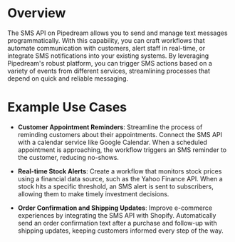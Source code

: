 # Overview

The SMS API on Pipedream allows you to send and manage text messages programmatically. With this capability, you can craft workflows that automate communication with customers, alert staff in real-time, or integrate SMS notifications into your existing systems. By leveraging Pipedream's robust platform, you can trigger SMS actions based on a variety of events from different services, streamlining processes that depend on quick and reliable messaging.

# Example Use Cases

- **Customer Appointment Reminders**: Streamline the process of reminding customers about their appointments. Connect the SMS API with a calendar service like Google Calendar. When a scheduled appointment is approaching, the workflow triggers an SMS reminder to the customer, reducing no-shows.

- **Real-time Stock Alerts**: Create a workflow that monitors stock prices using a financial data source, such as the Yahoo Finance API. When a stock hits a specific threshold, an SMS alert is sent to subscribers, allowing them to make timely investment decisions.

- **Order Confirmation and Shipping Updates**: Improve e-commerce experiences by integrating the SMS API with Shopify. Automatically send an order confirmation text after a purchase and follow-up with shipping updates, keeping customers informed every step of the way.
